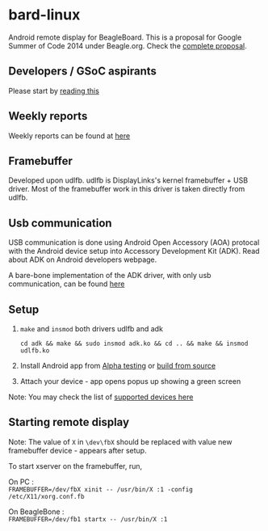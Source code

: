 bard-linux
=========================
Android remote display for BeagleBoard. This is a proposal 
for Google Summer of Code 2014 under Beagle.org. Check the [complete proposal][1].

Developers / GSoC aspirants
-----------------------------
Please start by [reading this][2]


Weekly reports
-------------------
Weekly reports can be found at [here][3]


Framebuffer
-------------------
Developed upon udlfb. udlfb is DisplayLinks's kernel framebuffer + USB driver. 
Most of the framebuffer work in this driver is taken directly from udlfb.


Usb communication
-------------------
USB communication is done using Android Open Accessory (AOA) protocal with the
Android device setup into Accessory Development Kit (ADK). Read about ADK on 
Android developers webpage. 

A bare-bone implementation of the ADK driver, with only usb communication, can 
be found [here][4]


Setup
-------------------

1. ```make``` and ```insmod``` both drivers udlfb and adk

    ```cd adk && make && sudo insmod adk.ko && cd .. && make && insmod udlfb.ko```

2. Install Android app from [Alpha testing][6] or [build from source][7]
3. Attach your device - app opens popus up showing a green screen

Note: You may check the list of [supported devices here][8]


Starting remote display
-----------------------

Note: The value of ```X``` in ```\dev\fbX``` should be replaced with value new framebuffer device - appears after setup.<br/>

To start xserver on the framebuffer, run, <br/>

On PC :<br/>
```FRAMEBUFFER=/dev/fbX xinit -- /usr/bin/X :1 -config /etc/X11/xorg.conf.fb```
    
On BeagleBone :<br/>
```FRAMEBUFFER=/dev/fb1 startx -- /usr/bin/X :1```
    
[1]: http://blog.praveenkumar.co.in/2014/05/gsoc-14-proposal-for-beagleorg
[2]: https://github.com/praveendath92/bard-linux/blob/master/documentation/dev.md
[3]: http://blog.praveenkumar.co.in/2014/05/beagle-gsoc-progress-tracking/
[4]: https://github.com/praveendath92/adk-driver
[5]: https://github.com/praveendath92/bard-linux/blob/master/udlfb.c#L83
[6]: https://plus.google.com/communities/112465954313348402923
[7]: https://github.com/praveendath92/bard-droid
[8]: https://github.com/praveendath92/bard-linux/blob/master/adk/devices.h

